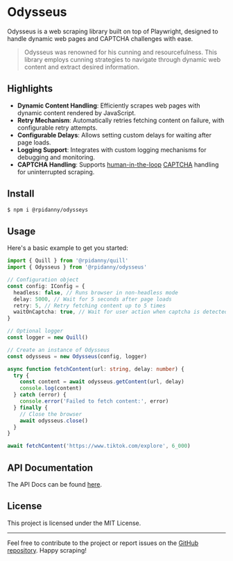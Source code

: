 # Odysseus

Odysseus is a web scraping library built on top of Playwright, designed to handle dynamic web pages and CAPTCHA challenges with ease.

> Odysseus was renowned for his cunning and resourcefulness. This library employs cunning strategies to navigate through dynamic web content and extract desired information.

## Highlights

- **Dynamic Content Handling**: Efficiently scrapes web pages with dynamic content rendered by JavaScript.
- **Retry Mechanism**: Automatically retries fetching content on failure, with configurable retry attempts.
- **Configurable Delays**: Allows setting custom delays for waiting after page loads.
- **Logging Support**: Integrates with custom logging mechanisms for debugging and monitoring.
- **CAPTCHA Handling**: Supports [human-in-the-loop](https://www.ctwo.com/article/human-in-the-loop-the-key-to-lasting-automation-success#:~:text=With%20human%2Din%2Dthe%2D,to%20enhance%20quality%20and%20efficiency.) [CAPTCHA](https://en.wikipedia.org/wiki/CAPTCHA) handling for uninterrupted scraping.

## Install

```sh
$ npm i @rpidanny/odysseys
```

## Usage

Here's a basic example to get you started:

```ts
import { Quill } from '@rpidanny/quill'
import { Odysseus } from '@rpidanny/odysseus'

// Configuration object
const config: IConfig = {
  headless: false, // Runs browser in non-headless mode
  delay: 5000, // Wait for 5 seconds after page loads
  retry: 5, // Retry fetching content up to 5 times
  waitOnCaptcha: true, // Wait for user action when captcha is detected
}

// Optional logger
const logger = new Quill()

// Create an instance of Odysseus
const odysseus = new Odysseus(config, logger)

async function fetchContent(url: string, delay: number) {
  try {
    const content = await odysseus.getContent(url, delay)
    console.log(content)
  } catch (error) {
    console.error('Failed to fetch content:', error)
  } finally {
    // Close the browser
    await odysseus.close()
  }
}

await fetchContent('https://www.tiktok.com/explore', 6_000)
```

## API Documentation

The API Docs can be found [here](docs/API.md).

## License

This project is licensed under the MIT License.

---

Feel free to contribute to the project or report issues on the [GitHub repository](https://github.com/rpidanny/odysseus). Happy scraping!
